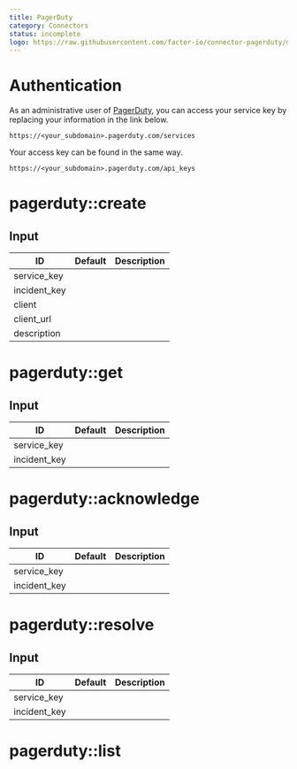 ```yaml
---
title: PagerDuty
category: Connectors
status: incomplete
logo: https://raw.githubusercontent.com/factor-io/connector-pagerduty/master/logo.png
---
```

# Authentication
As an administrative user of [PagerDuty](http://www.pagerduty.com/), you can access your service key by replacing your information in the link below.

`https://<your_subdomain>.pagerduty.com/services`

Your access key can be found in the same way.

`https://<your_subdomain>.pagerduty.com/api_keys`


# pagerduty::create

## Input
ID | Default | Description
--- | ------- | -----------
service_key | | 
incident_key | | 
client | | 
client_url | |
description | | 


# pagerduty::get

## Input
ID | Default | Description
--- | ------- | -----------
service_key | | 
incident_key | | 


# pagerduty::acknowledge

## Input
ID | Default | Description
--- | ------- | -----------
service_key | | 
incident_key | | 


# pagerduty::resolve

## Input
ID | Default | Description
--- | ------- | -----------
service_key | | 
incident_key | | 

# pagerduty::list
